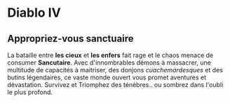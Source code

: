 # Diablo IV
## Appropriez-vous sanctuaire

La bataille entre __les cieux__ et __les enfers__ fait rage et le chaos menace de consumer __Sancutaire__. Avec d'innombrables démons à massacrer, une multitude de capacités à maitriser, des donjons _cuachemardesques_ et des butins légendaires, ce vaste monde ouvert vous promet aventures et dévastation. Survivez et Triomphez des ténèbres.. ou sombrez dans l'oubli le plus profond.